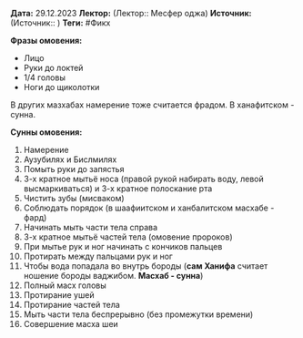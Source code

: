 **Дата:** 29.12.2023
**Лектор:** (Лектор:: Месфер оджа)
**Источник:** (Источник:: )
**Теги:** #Фикх

**Фразы омовения:**
- Лицо
- Руки до локтей
- 1/4 головы
- Ноги до щиколотки

В других мазхабах намерение тоже считается фрадом. В ханафитском - сунна.

**Сунны омовения:**
1. Намерение
2. Аузубилях и Бислмилях
3. Помыть руки до запястья
4. 3-х кратное мытьё носа (правой рукой набирать воду, левой высмаркиваться) и 3-х кратное полоскание рта
5. Чистить зубы (мисваком)
6. Соблюдать порядок (в шаафиитском и ханбалитском масхабе - фард)
7. Начинать мыть части тела справа
8. 3-х кратное мытьё частей тела (омовение пророков)
9. При мытье рук и ног начинать с кончиков пальцев
10. Протирать между пальцами рук и ног
11. Чтобы вода попадала во внутрь бороды (**сам Ханифа** считает ношение бороды ваджибом. **Масхаб - сунна**)
12. Полный масх головы
13. Протирание ушей
14. Протирание частей тела
15. Мыть части тела беспрерывно (без промежутки времени)
16. Совершение масха шеи